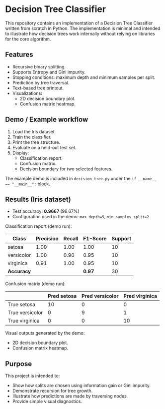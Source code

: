 # Decision Tree Classifier

This repository contains an implementation of a Decision Tree Classifier written from scratch in Python. The implementation is minimal and intended to illustrate how decision trees work internally without relying on libraries for the core algorithm.

## Features

- Recursive binary splitting.
- Supports Entropy and Gini impurity.
- Stopping conditions: maximum depth and minimum samples per split.
- Prediction by tree traversal.
- Text-based tree printout.
- Visualizations:
  - 2D decision boundary plot.
  - Confusion matrix heatmap.

## Demo / Example workflow

1. Load the Iris dataset.
2. Train the classifier.
3. Print the tree structure.
4. Evaluate on a held-out test set.
5. Display:
   - Classification report.
   - Confusion matrix.
   - Decision boundary for two selected features.

The example demo is included in `decision_tree.py` under the `if __name__ == "__main__":` block.

## Results (Iris dataset)

- Test accuracy: **0.9667** (96.67%)
- Configuration used in the demo: `max_depth=5`, `min_samples_split=2`

Classification report (demo run):

| Class       | Precision | Recall | F1-Score | Support |
|-------------|-----------|--------|----------|---------|
| setosa      | 1.00      | 1.00   | 1.00     | 10      |
| versicolor  | 1.00      | 0.90   | 0.95     | 10      |
| virginica   | 0.91      | 1.00   | 0.95     | 10      |
| **Accuracy**|           |        | **0.97** | 30      |

Confusion matrix (demo run):

|               | Pred setosa | Pred versicolor | Pred virginica |
|---------------|-------------|-----------------|----------------|
| True setosa   | 10          | 0               | 0              |
| True versicolor | 0         | 9               | 1              |
| True virginica | 0          | 0               | 10             |

Visual outputs generated by the demo:
- 2D decision boundary plot.
- Confusion matrix heatmap.

## Purpose

This project is intended to:
- Show how splits are chosen using information gain or Gini impurity.
- Demonstrate recursion for tree growth.
- Illustrate how predictions are made by traversing nodes.
- Provide simple visual diagnostics.
